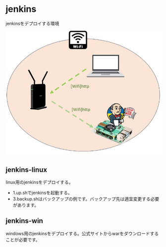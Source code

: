 # jenkins
jenkinsをデプロイする環境

![Jenkins概要](doc/system.jpg)


## jenkins-linux
linux用のjenkinsをデプロイする。

- 1.up.shでjenkinsを起動する。
- 3.backup.shはバックアップの例です。バックアップ先は適宜変更する必要があります。

## jenkins-win
windows用のjenkinsをデプロイする。公式サイトからwarをダウンロードすることが必要です。

